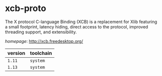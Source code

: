 # xcb-proto

The X protocol C-language Binding (XCB) is a replacement for Xlib featuring a small footprint, latency hiding, direct access to the protocol, improved threading support, and extensibility.

*homepage*: <http://xcb.freedesktop.org/>

version | toolchain
--------|----------
``1.11`` | ``system``
``1.13`` | ``system``
